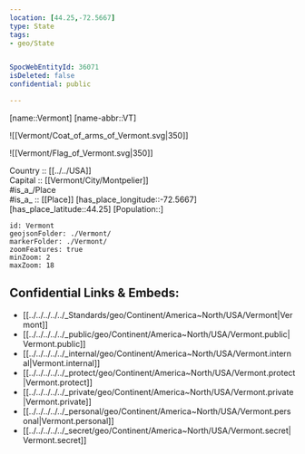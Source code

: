 ```yaml
---
location: [44.25,-72.5667] 
type: State
tags:
- geo/State


SpocWebEntityId: 36071
isDeleted: false
confidential: public

---
```

[name::Vermont] 
[name-abbr::VT] 

![[Vermont/Coat_of_arms_of_Vermont.svg|350]] 

![[Vermont/Flag_of_Vermont.svg|350]] 


Country :: [[../../USA]]  
Capital :: [[Vermont/City/Montpelier]]  
#is_a_/Place  
#is_a_ :: [[Place]] 
[has_place_longitude::-72.5667] 
[has_place_latitude::44.25] 
[Population::] 



```leaflet
id: Vermont
geojsonFolder: ./Vermont/
markerFolder: ./Vermont/
zoomFeatures: true 
minZoom: 2 
maxZoom: 18
```


## Confidential Links & Embeds: 
- [[../../../../../_Standards/geo/Continent/America~North/USA/Vermont|Vermont]] 
- [[../../../../../_public/geo/Continent/America~North/USA/Vermont.public|Vermont.public]] 
- [[../../../../../_internal/geo/Continent/America~North/USA/Vermont.internal|Vermont.internal]] 
- [[../../../../../_protect/geo/Continent/America~North/USA/Vermont.protect|Vermont.protect]] 
- [[../../../../../_private/geo/Continent/America~North/USA/Vermont.private|Vermont.private]] 
- [[../../../../../_personal/geo/Continent/America~North/USA/Vermont.personal|Vermont.personal]] 
- [[../../../../../_secret/geo/Continent/America~North/USA/Vermont.secret|Vermont.secret]] 

